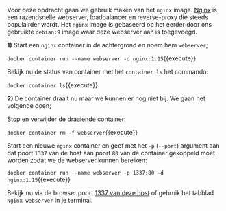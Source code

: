 Voor deze opdracht gaan we gebruik maken van het `nginx` image. [Nginx](https://www.nginx.com/) is een razendsnelle webserver, loadbalancer en reverse-proxy die steeds populairder wordt. Het `nginx` image is gebaseerd op het eerder door ons gebruikte `debian:9` image waar deze webserver aan is toegevoegd.

**1)** Start een `nginx` container in de achtergrond en noem hem `webserver`;

`docker container run --name webserver -d nginx:1.15`{{execute}}

Bekijk nu de status van container met het `container ls` het commando:

`docker container ls`{{execute}}

**2)** De container draait nu maar we kunnen er nog niet bij. We gaan het volgende doen;

Stop en verwijder de draaiende container:

`docker container rm -f webserver`{{execute}}

Start een nieuwe `nginx` container en geef met het `-p` (`--port`) argument aan dat poort `1337` van de host aan poort `80` van de container gekoppeld moet worden zodat we de webserver kunnen bereiken:

`docker container run --name webserver -p 1337:80 -d nginx:1.15`{{execute}}

Bekijk nu via de browser poort [1337 van deze host](https://[[HOST_SUBDOMAIN]]-1337-[[KATACODA_HOST]].environments.katacoda.com/) of gebruik het tabblad `Nginx webserver` in je terminal.

